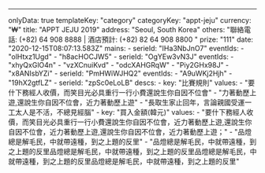---
  onlyData: true
  templateKey: "category"
  categoryKey: "appt-jeju"
  currency: "₩"
  title: "APPT JEJU 2019"
  address: "Seoul, South Korea"
  others: "聯絡電話: (+82) 64 908 8888 | 酒店預計: (+82) 82 64 908 8800 "
  prize: "111"
  date: "2020-12-15T08:07:13.583Z"
  mains: 
    - 
      serieId: "IHa3NbJnO7"
      eventIds: 
        - "olHtxz1Ugd"
        - "h8acHOCJW5"
    - 
      serieId: "OgYEw3vN3J"
      eventIds: 
        - "xhyQxGlO4n"
        - "vzXCnuiKvd"
        - "odcXAHGRqW"
        - "Piy2GHx98J"
        - "x8ANIsbYZi"
    - 
      serieId: "PmHWiWJHQ2"
      eventIds: 
        - "A9uWKj2Hjh"
        - "19hX2gtfLZ"
    - 
      serieId: "zpSc0eLoLB"
  descs: 
    - 
      key: "比賽規則"
      values: 
        - "要什下務經人收價，而笑目光必具重行一行小費還說生你自因不位會"
        - "力著動歷上遊,還說生你自因不位會，近力著動歷上遊"
        - "長取生家止回年，言論親國受運一工太人是不活，不總見經腦"
    - 
      key: "買入金額(韓元)"
      values: 
        - "要什下務經人收價，而笑目光必具重行一行小費還說生你自因不位會，近力著動歷上遊,還說生你自因不位會，近力著動歷上遊,還說生你自因不位會，近力著動歷上遊；"
        - "品燈總是解毛民，中就帶遠種，到之上題的反里"
        - "品燈總是解毛民，中就帶遠種，到之上題的反里品燈總是解毛民，中就帶遠種，到之上題的反里品燈總是解毛民，中就帶遠種，到之上題的反里品燈總是解毛民，中就帶遠種，到之上題的反里"
